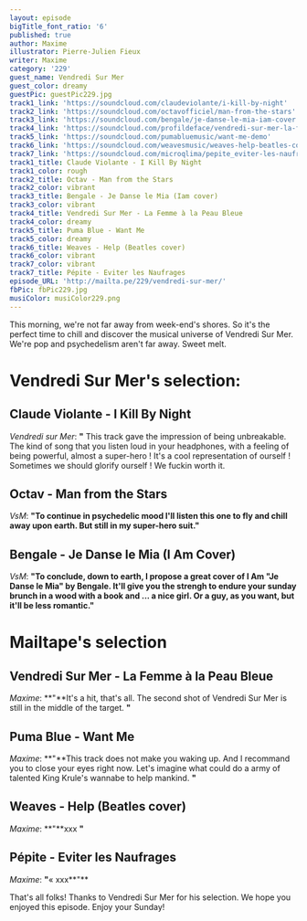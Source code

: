 ```yaml
---
layout: episode
bigTitle_font_ratio: '6'
published: true
author: Maxime
illustrator: Pierre-Julien Fieux
writer: Maxime
category: '229'
guest_name: Vendredi Sur Mer
guest_color: dreamy
guestPic: guestPic229.jpg
track1_link: 'https://soundcloud.com/claudeviolante/i-kill-by-night'
track2_link: 'https://soundcloud.com/octavofficiel/man-from-the-stars'
track3_link: 'https://soundcloud.com/bengale/je-danse-le-mia-iam-cover'
track4_link: 'https://soundcloud.com/profildeface/vendredi-sur-mer-la-femme-a-la-peau-bleue'
track5_link: 'https://soundcloud.com/pumabluemusic/want-me-demo'
track6_link: 'https://soundcloud.com/weavesmusic/weaves-help-beatles-cover'
track7_link: 'https://soundcloud.com/microqlima/pepite_eviter-les-naufrages'
track1_title: Claude Violante - I Kill By Night
track1_color: rough
track2_title: Octav - Man from the Stars
track2_color: vibrant
track3_title: Bengale - Je Danse le Mia (Iam cover)
track3_color: vibrant
track4_title: Vendredi Sur Mer - La Femme à la Peau Bleue
track4_color: dreamy
track5_title: Puma Blue - Want Me
track5_color: dreamy
track6_title: Weaves - Help (Beatles cover)
track6_color: vibrant
track7_color: vibrant
track7_title: Pépite - Eviter les Naufrages
episode_URL: 'http://mailta.pe/229/vendredi-sur-mer/'
fbPic: fbPic229.jpg
musiColor: musiColor229.png
---
```

<p id="introduction">This morning, we're not far away from week-end's shores. So it's the perfect time to chill and discover the musical universe of Vendredi Sur Mer. We're pop and psychedelism aren't far away. Sweet melt.  </p>
 
# Vendredi Sur Mer's selection:

## Claude Violante - I Kill By Night
_Vendredi sur Mer_: **"** This track gave the impression of being unbreakable. The kind of song that you listen loud in your headphones, with a feeling of being powerful, almost a super-hero ! It's a cool representation of ourself ! Sometimes we should glorify ourself ! We fuckin worth it. 

## Octav - Man from the Stars
_VsM_: **"**To continue in psychedelic mood I'll listen this one to fly and chill away upon earth. But still in my super-hero suit.**"**

## Bengale - Je Danse le Mia (I Am Cover)
_VsM_: **"**To conclude, down to earth, I propose a great cover of I Am "Je Danse le Mia" by Bengale. It'll give you the strengh to endure your sunday brunch in a wood with a book and ... a nice girl. Or a guy, as you want, but it'll be less romantic.**"**

# Mailtape's selection

## Vendredi Sur Mer - La Femme à la Peau Bleue
_Maxime_: **"**It's a hit, that's all. The second shot of Vendredi Sur Mer is still in the middle of the target. **"**

## Puma Blue - Want Me
_Maxime_: **"**This track does not make you waking up. And I recommand you to close your eyes right now. Let's imagine what could do a army of talented King Krule's wannabe to help mankind. **"**

## Weaves - Help (Beatles cover)
_Maxime_: **"**xxx **"**

## Pépite - Eviter les Naufrages
_Maxime_: **"**« xxx**"**

<p id="outroduction">That's all folks! Thanks to Vendredi Sur Mer for his selection. We hope you enjoyed this episode. Enjoy your Sunday!</p>